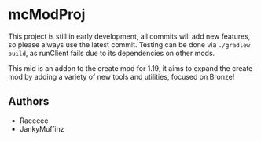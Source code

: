 # mcModProj
This project is still in early development, all commits will add new features, so please always use the latest commit.
Testing can be done via `./gradlew build`, as runClient fails due to its dependencies on other mods.

This mid is an addon to the create mod for 1.19, it aims to expand the create mod by adding a variety of new tools and utilities, focused on Bronze!

## Authors
- Raeeeee
- JankyMuffinz
